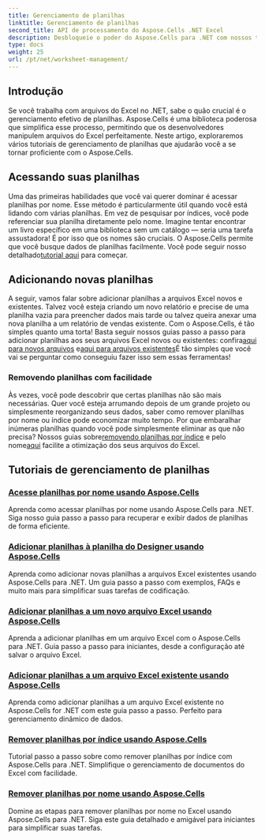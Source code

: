 ```yaml
---
title: Gerenciamento de planilhas
linktitle: Gerenciamento de planilhas
second_title: API de processamento do Aspose.Cells .NET Excel
description: Desbloqueie o poder do Aspose.Cells para .NET com nossos tutoriais abrangentes, que o guiam pelo gerenciamento de planilhas com instruções passo a passo.
type: docs
weight: 25
url: /pt/net/worksheet-management/
---
```

## Introdução

Se você trabalha com arquivos do Excel no .NET, sabe o quão crucial é o gerenciamento efetivo de planilhas. Aspose.Cells é uma biblioteca poderosa que simplifica esse processo, permitindo que os desenvolvedores manipulem arquivos do Excel perfeitamente. Neste artigo, exploraremos vários tutoriais de gerenciamento de planilhas que ajudarão você a se tornar proficiente com o Aspose.Cells.

## Acessando suas planilhas

Uma das primeiras habilidades que você vai querer dominar é acessar planilhas por nome. Esse método é particularmente útil quando você está lidando com várias planilhas. Em vez de pesquisar por índices, você pode referenciar sua planilha diretamente pelo nome. Imagine tentar encontrar um livro específico em uma biblioteca sem um catálogo — seria uma tarefa assustadora! É por isso que os nomes são cruciais. O Aspose.Cells permite que você busque dados de planilhas facilmente. Você pode seguir nosso detalhado[tutorial aqui](./access-worksheets-by-name/) para começar.

## Adicionando novas planilhas

 A seguir, vamos falar sobre adicionar planilhas a arquivos Excel novos e existentes. Talvez você esteja criando um novo relatório e precise de uma planilha vazia para preencher dados mais tarde ou talvez queira anexar uma nova planilha a um relatório de vendas existente. Com o Aspose.Cells, é tão simples quanto uma torta! Basta seguir nossos guias passo a passo para adicionar planilhas aos seus arquivos Excel novos ou existentes: confira[aqui para novos arquivos](./add-worksheets-to-new-excel-file/) e[aqui para arquivos existentes](./add-worksheets-to-existing-excel-file/)É tão simples que você vai se perguntar como conseguiu fazer isso sem essas ferramentas!

### Removendo planilhas com facilidade

 Às vezes, você pode descobrir que certas planilhas não são mais necessárias. Quer você esteja arrumando depois de um grande projeto ou simplesmente reorganizando seus dados, saber como remover planilhas por nome ou índice pode economizar muito tempo. Por que embaralhar inúmeras planilhas quando você pode simplesmente eliminar as que não precisa? Nossos guias sobre[removendo planilhas por índice](./remove-worksheets-by-index/) e pelo nome[aqui](./remove-worksheets-by-name/) facilite a otimização dos seus arquivos do Excel.

## Tutoriais de gerenciamento de planilhas
### [Acesse planilhas por nome usando Aspose.Cells](./access-worksheets-by-name/)
Aprenda como acessar planilhas por nome usando Aspose.Cells para .NET. Siga nosso guia passo a passo para recuperar e exibir dados de planilhas de forma eficiente.
### [Adicionar planilhas à planilha do Designer usando Aspose.Cells](./add-worksheets-to-designer-spreadsheet/)
Aprenda como adicionar novas planilhas a arquivos Excel existentes usando Aspose.Cells para .NET. Um guia passo a passo com exemplos, FAQs e muito mais para simplificar suas tarefas de codificação.
### [Adicionar planilhas a um novo arquivo Excel usando Aspose.Cells](./add-worksheets-to-new-excel-file/)
Aprenda a adicionar planilhas em um arquivo Excel com o Aspose.Cells para .NET. Guia passo a passo para iniciantes, desde a configuração até salvar o arquivo Excel.
### [Adicionar planilhas a um arquivo Excel existente usando Aspose.Cells](./add-worksheets-to-existing-excel-file/)
Aprenda como adicionar planilhas a um arquivo Excel existente no Aspose.Cells for .NET com este guia passo a passo. Perfeito para gerenciamento dinâmico de dados.
### [Remover planilhas por índice usando Aspose.Cells](./remove-worksheets-by-index/)
Tutorial passo a passo sobre como remover planilhas por índice com Aspose.Cells para .NET. Simplifique o gerenciamento de documentos do Excel com facilidade.
### [Remover planilhas por nome usando Aspose.Cells](./remove-worksheets-by-name/)
Domine as etapas para remover planilhas por nome no Excel usando Aspose.Cells para .NET. Siga este guia detalhado e amigável para iniciantes para simplificar suas tarefas.